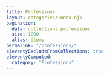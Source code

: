 ```yaml
---
title: Professions
layout: categories/index.njk
pagination:
  data: collections.professions
  size: 1000
  alias: items
permalink: "/professions/"
eleventyExcludeFromCollections: true
eleventyComputed:
  category: "Professions"
---
```

